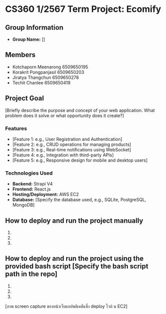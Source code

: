 # CS360 1/2567 Term Project: Ecomify

## Group Information

- **Group Name:** []
  
## Members

- Kotchaporn Meenarong 6509650195
- Korakrit Pongpanjasil 6509650203
- Jiratya Thangchun 6509650278
- Techit Chanlee 6509650419


## Project Goal
[Briefly describe the purpose and concept of your web application. What problem does it solve or what opportunity does it create?]

### Features
- [Feature 1: e.g., User Registration and Authentication]
- [Feature 2: e.g., CRUD operations for managing products]
- [Feature 3: e.g., Real-time notifications using WebSocket]
- [Feature 4: e.g., Integration with third-party APIs]
- [Feature 5: e.g., Responsive design for mobile and desktop users]
  
### Technologies Used
- **Backend:** Strapi V4
- **Frontend:** React.js
- **Hosting/Deployment:** AWS EC2
- **Database:** [Specify the database used, e.g., SQLite, PostgreSQL, MongoDB]
  
## How to deploy and run the project manually
1.
2.
3.
  
## How to deploy and run the project using the provided bash script [Specify the bash script path in the repo]
1.
2.
3.
  
[ภาพ screen capture ของหน้าเว็บแอปพลิเคชันซึ่ง deploy ไวบ้ น EC2]
